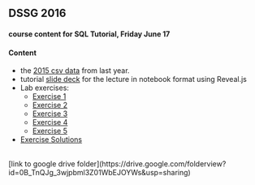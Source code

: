 ## DSSG 2016

#### course content for SQL Tutorial, Friday June 17

#### Content

* the [2015 csv data](SeattleCrimeIncidents.csv) from last year.         
* tutorial [slide deck](SQLTutorial.ipynb) for the lecture in notebook format using Reveal.js
* Lab exercises:
    * [Exercise 1](Exercise1.md)
    * [Exercise 2](Exercise2.md)
    * [Exercise 3](Exercise3.md)
    * [Exercise 4](Exercise4.md)
    * [Exercise 5](Exercise5.md)
* [Exercise Solutions](exercise_queries.sql)
   
<br>
[link to google drive folder](https://drive.google.com/folderview?id=0B_TnQJg_3wjpbml3Z01WbEJOYWs&usp=sharing)
